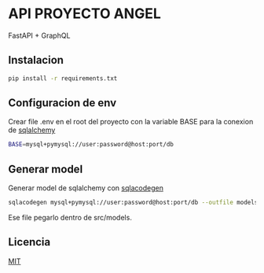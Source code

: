 # API PROYECTO ANGEL

FastAPI + GraphQL

## Instalacion

```bash
pip install -r requirements.txt
```

## Configuracion de env

Crear file .env en el root del proyecto con la variable BASE para la conexion de [sqlalchemy](https://pypi.org/project/SQLAlchemy/)

```bash
BASE=mysql+pymysql://user:password@host:port/db
```

## Generar model

Generar model de sqlalchemy con [sqlacodegen](https://pypi.org/project/sqlacodegen/)

```bash
sqlacodegen mysql+pymysql://user:password@host:port/db --outfile models.py
```

Ese file pegarlo dentro de src/models.

## Licencia
[MIT](https://github.com/parisote/api_angel/blob/develop/LICENSE.md)
